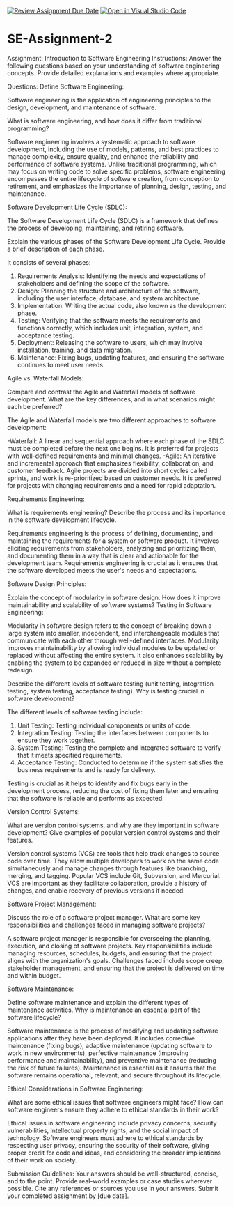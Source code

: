 [![Review Assignment Due Date](https://classroom.github.com/assets/deadline-readme-button-24ddc0f5d75046c5622901739e7c5dd533143b0c8e959d652212380cedb1ea36.svg)](https://classroom.github.com/a/-ucQIGTc)
[![Open in Visual Studio Code](https://classroom.github.com/assets/open-in-vscode-718a45dd9cf7e7f842a935f5ebbe5719a5e09af4491e668f4dbf3b35d5cca122.svg)](https://classroom.github.com/online_ide?assignment_repo_id=15219592&assignment_repo_type=AssignmentRepo)
# SE-Assignment-2
Assignment: Introduction to Software Engineering
Instructions:
Answer the following questions based on your understanding of software engineering concepts. Provide detailed explanations and examples where appropriate.

Questions:
Define Software Engineering:

Software engineering is the application of engineering principles to the design, development, and maintenance of software. 

What is software engineering, and how does it differ from traditional programming?

Software engineering involves a systematic approach to software development, including the use of models, patterns, and best practices to manage complexity, ensure quality, and enhance the reliability and performance of software systems. Unlike traditional programming, which may focus on writing code to solve specific problems, software engineering encompasses the entire lifecycle of software creation, from conception to retirement, and emphasizes the importance of planning, design, testing, and maintenance.

Software Development Life Cycle (SDLC):

The Software Development Life Cycle (SDLC) is a framework that defines the process of developing, maintaining, and retiring software.

Explain the various phases of the Software Development Life Cycle. Provide a brief description of each phase.

 It consists of several phases:

1. Requirements Analysis: Identifying the needs and expectations of stakeholders and defining the scope of the software.
2. Design: Planning the structure and architecture of the software, including the user interface, database, and system architecture.
3. Implementation: Writing the actual code, also known as the development phase.
4. Testing: Verifying that the software meets the requirements and functions correctly, which includes unit, integration, system, and acceptance testing.
5. Deployment: Releasing the software to users, which may involve installation, training, and data migration.
6. Maintenance: Fixing bugs, updating features, and ensuring the software continues to meet user needs.

Agile vs. Waterfall Models:

Compare and contrast the Agile and Waterfall models of software development. What are the key differences, and in what scenarios might each be preferred?

The Agile and Waterfall models are two different approaches to software development:

-Waterfall: A linear and sequential approach where each phase of the SDLC must be completed before the next one begins. It is preferred for projects with well-defined requirements and minimal changes.
-Agile: An iterative and incremental approach that emphasizes flexibility, collaboration, and customer feedback. Agile projects are divided into short cycles called sprints, and work is re-prioritized based on customer needs. It is preferred for projects with changing requirements and a need for rapid adaptation.

Requirements Engineering:

What is requirements engineering? Describe the process and its importance in the software development lifecycle.

Requirements engineering is the process of defining, documenting, and maintaining the requirements for a system or software product. It involves eliciting requirements from stakeholders, analyzing and prioritizing them, and documenting them in a way that is clear and actionable for the development team. Requirements engineering is crucial as it ensures that the software developed meets the user's needs and expectations.

Software Design Principles:

Explain the concept of modularity in software design. How does it improve maintainability and scalability of software systems?
Testing in Software Engineering:

Modularity in software design refers to the concept of breaking down a large system into smaller, independent, and interchangeable modules that communicate with each other through well-defined interfaces. Modularity improves maintainability by allowing individual modules to be updated or replaced without affecting the entire system. It also enhances scalability by enabling the system to be expanded or reduced in size without a complete redesign.

Describe the different levels of software testing (unit testing, integration testing, system testing, acceptance testing). Why is testing crucial in software development?

The different levels of software testing include:

1. Unit Testing: Testing individual components or units of code.
2. Integration Testing: Testing the interfaces between components to ensure they work together.
3. System Testing: Testing the complete and integrated software to verify that it meets specified requirements.
4. Acceptance Testing: Conducted to determine if the system satisfies the business requirements and is ready for delivery.

Testing is crucial as it helps to identify and fix bugs early in the development process, reducing the cost of fixing them later and ensuring that the software is reliable and performs as expected.

Version Control Systems:

What are version control systems, and why are they important in software development? Give examples of popular version control systems and their features.

Version control systems (VCS) are tools that help track changes to source code over time. They allow multiple developers to work on the same code simultaneously and manage changes through features like branching, merging, and tagging. Popular VCS include Git, Subversion, and Mercurial. VCS are important as they facilitate collaboration, provide a history of changes, and enable recovery of previous versions if needed.

Software Project Management:

Discuss the role of a software project manager. What are some key responsibilities and challenges faced in managing software projects?

A software project manager is responsible for overseeing the planning, execution, and closing of software projects. Key responsibilities include managing resources, schedules, budgets, and ensuring that the project aligns with the organization's goals. Challenges faced include scope creep, stakeholder management, and ensuring that the project is delivered on time and within budget.

Software Maintenance:

Define software maintenance and explain the different types of maintenance activities. Why is maintenance an essential part of the software lifecycle?

Software maintenance is the process of modifying and updating software applications after they have been deployed. It includes corrective maintenance (fixing bugs), adaptive maintenance (updating software to work in new environments), perfective maintenance (improving performance and maintainability), and preventive maintenance (reducing the risk of future failures). Maintenance is essential as it ensures that the software remains operational, relevant, and secure throughout its lifecycle.

Ethical Considerations in Software Engineering:

What are some ethical issues that software engineers might face? How can software engineers ensure they adhere to ethical standards in their work?

Ethical issues in software engineering include privacy concerns, security vulnerabilities, intellectual property rights, and the social impact of technology. Software engineers must adhere to ethical standards by respecting user privacy, ensuring the security of their software, giving proper credit for code and ideas, and considering the broader implications of their work on society.

Submission Guidelines:
Your answers should be well-structured, concise, and to the point.
Provide real-world examples or case studies wherever possible.
Cite any references or sources you use in your answers.
Submit your completed assignment by [due date].
